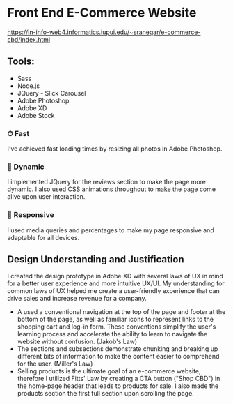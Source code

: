 # Front End E-Commerce Website 
https://in-info-web4.informatics.iupui.edu/~sranegar/e-commerce-cbd/index.html

## Tools:

- Sass
- Node.js
- JQuery - Slick Carousel
- Adobe Photoshop 
- Adobe XD
- Adobe Stock

### ⏱ Fast
I've achieved fast loading times by resizing all photos in Adobe Photoshop. 

### 🚀 Dynamic
I implemented JQuery for the reviews section to make the page more dynamic. I also used CSS animations throughout to make the page come alive upon user interaction. 

### 📱 Responsive
I used media queries and percentages to make my page responsive and adaptable for all devices. 

## Design Understanding and Justification

I created the design prototype in Adobe XD with several laws of UX in mind for a better user experience and more intuitive UX/UI. My understanding for common laws of UX helped me create a user-friendly experience that can drive sales and increase revenue for a company.

- A used a conventional navigation at the top of the page and footer at the bottom of the page, as well as familiar icons to represent links to the shopping cart and log-in form. These conventions simplify the user's learning process and accelerate the ability to learn to navigate the website without confusion. (Jakob's Law)
- The sections and subsections demonstrate chunking and breaking up different bits of information to make the content easier to comprehend for the user. (Miller's Law)
- Selling products is the ultimate goal of an e-commerce website, therefore I utilized Fitts' Law by creating a CTA button ("Shop CBD") in the home-page header that leads to products for sale. I also made the products section the first full section upon scrolling the page. 



